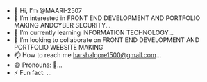 - 👋 Hi, I’m @MAARI-2507
- 👀 I’m interested in FRONT END DEVELOPMENT AND PORTFOLIO MAKING ANDCYBER SECURITY...
- 🌱 I’m currently learning INFORMATION TECHNOLOGY...
- 💞️ I’m looking to collaborate on FRONT END DEVELOPMENT AND PORTFOLIO WEBSITE MAKING
- 📫 How to reach me harshalgore1500@gmail.com...
- 😄 Pronouns: 🙌...
- ⚡ Fun fact: ...

<!---
MAARI-2507/MAARI-2507 is a ✨ special ✨ repository because its `README.md` (this file) appears on your GitHub profile.
You can click the Preview link to take a look at your changes.
--->
